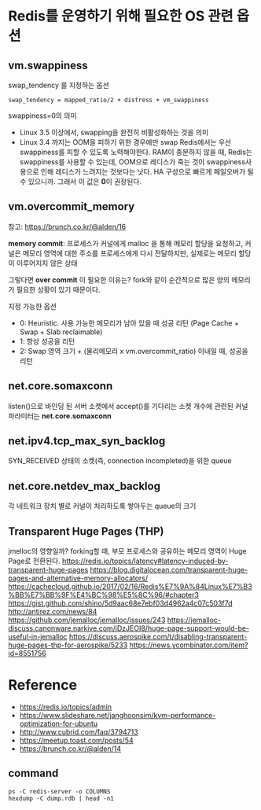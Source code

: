 # Redis를 운영하기 위해 필요한 OS 관련 옵션

## vm.swappiness
swap_tendency 를 지정하는 옵션

```
swap_tendency = mapped_ratio/2 + distress + vm_swappiness
```
swappiness=0의 의미
- Linux 3.5 이상에서, swapping을 완전히 비활성화하는 것을 의미
- Linux 3.4 까지는 OOM을 피하기 위한 경우에만 swap
Redis에서는 우선 swappiness를 피할 수 있도록 노력해야한다. RAM이 충분하지 않을 때, Redis는 swappiness를 사용할 수 있는데, OOM으로 레디스가 죽는 것이 swappiness사용으로 인해 레디스가 느려지는 것보다는 낫다. HA 구성으로 빠르게 페일오버가 될 수 있으니까. 그래서 이 값은 **0**이 권장된다.


## vm.overcommit_memory
참고: https://brunch.co.kr/@alden/16

**memory commit**: 프로세스가 커널에게 malloc 을 통해 메모리 할당을 요청하고, 커널은 메모리 영역에 대한 주소를 프로세스에게 다시 전달하지만, 실제로는 메모리 할당이 이루어지지 않은 상태

그렇다면 **over commit** 이 필요한 이유는?
fork와 같이 순간적으로 많은 양의 메모리가 필요한 상황이 있기 때문이다.

지정 가능한 옵션
- 0: Heuristic. 사용 가능한 메모리가 남아 있을 때 성공 리턴 (Page Cache + Swap + Slab reclaimable)
- 1: 항상 성공을 리턴
- 2: Swap 영역 크기 + (물리메모리 x vm.overcommit_ratio) 이내일 때, 성공을 리턴

## net.core.somaxconn
listen()으로 바인딩 된 서버 소켓에서 accept()를 기다리는 소켓 개수에 관련된 커널 파라미터는 **net.core.somaxconn**

## net.ipv4.tcp_max_syn_backlog
SYN_RECEIVED 상태의 소켓(즉, connection incompleted)을 위한 queue

## net.core.netdev_max_backlog
각 네트워크 장치 별로 커널이 처리하도록 쌓아두는 queue의 크기

## Transparent Huge Pages (THP)
jmelloc의 영향일까?
forking할 때, 부모 프로세스와 공유하는 메모리 영역이 Huge Page로 전환된다.
https://redis.io/topics/latency#latency-induced-by-transparent-huge-pages
https://blog.digitalocean.com/transparent-huge-pages-and-alternative-memory-allocators/
https://cachecloud.github.io/2017/02/16/Redis%E7%9A%84Linux%E7%B3%BB%E7%BB%9F%E4%BC%98%E5%8C%96/#chapter3
https://gist.github.com/shino/5d9aac68e7ebf03d4962a4c07c503f7d
http://antirez.com/news/84
https://github.com/jemalloc/jemalloc/issues/243
https://jemalloc-discuss.canonware.narkive.com/iDzJEOI8/huge-page-support-would-be-useful-in-jemalloc
https://discuss.aerospike.com/t/disabling-transparent-huge-pages-thp-for-aerospike/5233
https://news.ycombinator.com/item?id=8551756


# Reference
- https://redis.io/topics/admin
- https://www.slideshare.net/janghoonsim/kvm-performance-optimization-for-ubuntu
- http://www.cubrid.com/faq/3794713
- https://meetup.toast.com/posts/54
- https://brunch.co.kr/@alden/14


## command

```
ps -C redis-server -o COLUMNS
hexdump -C dump.rdb | head -n1
```